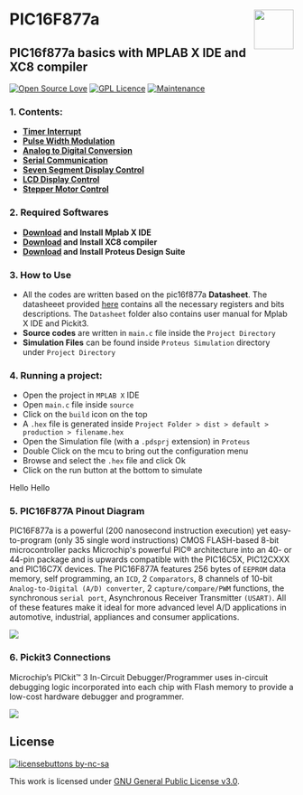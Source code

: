 # PIC16F877a <img src="http://www.myiconfinder.com/uploads/iconsets/128-128-87f1bbedb91a289956f3e90b14853b92-chip.png" width="70" height="70" align="right"/> 
## PIC16f877a basics with MPLAB X IDE and XC8 compiler 
[![Open Source Love](https://badges.frapsoft.com/os/v2/open-source.svg?v=103)](https://github.com/ellerbrock/open-source-badges/) [![GPL Licence](https://badges.frapsoft.com/os/gpl/gpl.svg?v=103)](https://opensource.org/licenses/GPL-3.0/) [![Maintenance](https://img.shields.io/badge/Maintained%3F-yes-green.svg)](https://GitHub.com/Naereen/StrapDown.js/graphs/commit-activity) 
### 1. Contents:
- **[Timer Interrupt](https://github.com/atick-faisal/PIC16F877a/tree/master/Timer)**
- **[Pulse Width Modulation](https://github.com/atick-faisal/PIC16F877a/tree/master/PWM)**
- **[Analog to Digital Conversion](https://github.com/atick-faisal/PIC16F877a/tree/master/Analog%20to%20Digital%20Conversion)**
- **[Serial Communication](https://github.com/atick-faisal/PIC16F877a/tree/master/Serial%20Communication%20(USART))**
- **[Seven Segment Display Control](https://github.com/atick-faisal/PIC16F877a/tree/master/Seven%20Segment%20Display)**
- **[LCD Display Control](https://github.com/atick-faisal/PIC16F877a/tree/master/LCD%20Display)**
- **[Stepper Motor Control](https://github.com/atick-faisal/PIC16F877a/tree/master/Stepper%20Motor)**

### 2. Required Softwares
- **[Download](https://www.microchip.com/mplab/mplab-x-ide) and Install Mplab X IDE**
- **[Download](https://www.microchip.com/mplab/compilers) and Install XC8 compiler**
- **[Download](https://www.labcenter.com/downloads/) and Install Proteus Design Suite**

### 3. How to Use
- All the codes are written based on the pic16f877a **Datasheet**. The datasheeet provided [here](https://github.com/atick-faisal/PIC16F877a/blob/master/Datasheet/pic16f877a.pdf) contains all the necessary registers and bits descriptions. The `Datasheet` folder also contains user manual for Mplab X IDE and Pickit3. 
- **Source codes** are written in `main.c` file inside the `Project Directory`
- **Simulation Files** can be found inside `Proteus Simulation` directory under `Project Directory`
### 4. Running a project:
- Open the project in `MPLAB X` IDE
- Open `main.c` file inside `source`
- Click on the `build` icon on the top
- A `.hex` file is generated inside `Project Folder > dist > default > production > filename.hex`
- Open the Simulation file (with a `.pdsprj` extension) in `Proteus`
- Double Click on the mcu to bring out the configuration menu
- Browse and select the `.hex` file and click Ok
- Click on the run button at the bottom to simulate

Hello Hello

### 5. PIC16F877A Pinout Diagram
PIC16F877a is a powerful (200 nanosecond instruction execution) yet easy-to-program (only 35 single word instructions) CMOS FLASH-based 8-bit microcontroller packs Microchip's powerful PIC® architecture into an 40- or 44-pin package and is upwards compatible with the PIC16C5X, PIC12CXXX and PIC16C7X devices. The PIC16F877A features 256 bytes of `EEPROM` data memory, self programming, an `ICD`, 2 `Comparators`, 8 channels of 10-bit `Analog-to-Digital (A/D) converter`, 2 `capture/compare/PWM` functions, the synchronous `serial port`, Asynchronous Receiver Transmitter `(USART)`. All of these features make it ideal for more advanced level A/D applications in automotive, industrial, appliances and consumer applications.

![](https://www.researchgate.net/profile/Paulo_Blikstein2/publication/288872085/figure/fig10/AS:614303967236126@1523472887787/A-very-popular-microcontroller-PIC-16F877A-and-its-pinout-diagram.png)

### 6. Pickit3 Connections
Microchip’s PICkit™ 3 In-Circuit Debugger/Programmer uses in-circuit debugging logic incorporated into each chip with Flash memory to provide a low-cost hardware debugger and programmer.

![](https://mvdlande.files.wordpress.com/2016/02/pickit3-pickit3-5-connection-diagram.png)

## License
[![licensebuttons by-nc-sa](https://licensebuttons.net/l/by-nc-sa/3.0/88x31.png)](https://creativecommons.org/licenses/by-nc-sa/4.0)

This work is licensed under [GNU General Public License v3.0](https://github.com/atick-faisal/PIC16F877a/blob/master/LICENSE). 
